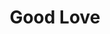 ---
title: Good Love
artist: Miracle
image: "/uploads/good-love.jpg"
catalogue-number: HA010
format: 7" / Digital
---
